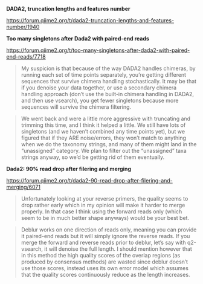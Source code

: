 **DADA2, truncation lengths and features number**

https://forum.qiime2.org/t/dada2-truncation-lengths-and-features-number/1940

**Too many singletons after Dada2 with paired-end reads**

https://forum.qiime2.org/t/too-many-singletons-after-dada2-with-paired-end-reads/7718

> My suspicion is that because of the way DADA2 handles chimeras, by running each set of time points separately, you’re getting different sequences that survive chimera handling stochastically. It may be that if you denoise your data together, or use a secondary chimera handling approach (don’t use the built-in chimera handling in DADA2, and then use vsearch), you get fewer singletons because more sequences will survive the chimera filtering.

> We went back and were a little more aggressive with truncating and trimming this time, and I think it helped a little. We still have lots of singletons (and we haven’t combined any time points yet), but we figured that if they ARE noise/errors, they won’t match to anything when we do the taxonomy strings, and many of them might land in the “unassigned” category. We plan to filter out the “unassigned” taxa strings anyway, so we’d be getting rid of them eventually.


**Dada2: 90% read drop after filering and merging**

https://forum.qiime2.org/t/dada2-90-read-drop-after-filering-and-merging/6071

> Unfortunately looking at your reverse primers, the quality seems to drop rather early which in my opinion will make it harder to merge properly. In that case I think using the forward reads only (which seem to be in much better shape anyways) would be your best bet.

> Deblur works on one direction of reads only, meaning you can provide it paired-end reads but it will simply ignore the reverse reads. If you merge the forward and reverse reads prior to deblur, let’s say with q2-vsearch, it will denoise the full length. I should mention however that in this method the high quality scores of the overlap regions (as produced by consensus methods) are wasted since deblur doesn’t use those scores, instead uses its own error model which assumes that the quality scores continuously reduce as the length increases.
